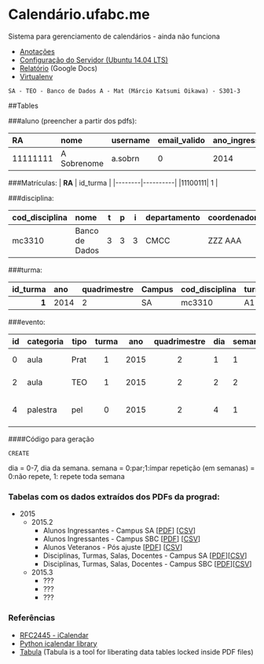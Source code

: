 # Calendário.ufabc.me
Sistema para gerenciamento de calendários - ainda não funciona

* [Anotações](anotacoes.md)
* [Configuração do Servidor (Ubuntu 14.04 LTS)](configuracao_servidor.md)
* [Relatório](https://docs.google.com/document/d/1yTcExg9jd4L8NK4ZYPBjoMs3henpSFsJALr9l5_Di2E/pub) (Google Docs)
*  [Virtualenv](http://www.dabapps.com/blog/introduction-to-pip-and-virtualenv-python/)


```
SA - TEO - Banco de Dados A - Mat (Márcio Katsumi Oikawa) - S301-3
```

##Tables

###aluno (preencher a partir dos pdfs):

| **RA**   | nome        |   username | email_valido | ano_ingresso |
|:---------|:------------|:-----------|:-------------|:-------------|
| 11111111 | A Sobrenome | a.sobrn    | 0            | 2014         |


###Matrículas:
| **RA** | id_turma |
|--------|----------|
|11100111| 1        |


###disciplina:

| cod_disciplina | nome           | t | p | i | departamento | coordenador |
|:---------------|:---------------|---|---|---|:------------ |:------------|
|  mc3310        | Banco de Dados | 3 | 3 | 3 | CMCC         | ZZZ AAA     |



###turma:

| id_turma  | ano  | quadrimestre | Campus | cod_disciplina | turma | Periodo |
|----------:|:-----|:------------ |:------ |:---------------|:------|---------|
|     **1** | 2014 | 2            | SA     |  mc3310        | A1    | Mat     |





###evento:



| **id** | categoria | tipo | turma | ano | quadrimestre | dia | semana | hora_inicio | hora_termino | all_day | repeticao | campus | responsavel       |
|--------|-----------|------|:-----:|:---:|:------------:|-----|--------|-------------|--------------|---------|-----------|--------|-------------------|
| 0      | aula      | Prat | 1     | 2015| 2            | 1   | 1      |10:00        | 12:00        |  0      | 1         | S301-3 | Marcio Oikawa     |
| 2      | aula      | TEO  | 1     | 2015| 2            | 2   | 2      |10:00        | 12:00        |  0      | 1         | S501-3 | Marcio Oikawa     |
| 4      | palestra  | pel  | 0     | 2015| 2            | 4   | 1      |10:00        | 12:00        |  1      | 1         | S402-2 | John "Maddog" Hal |



####Código para geração
```
CREATE
```

dia = 0-7, dia da semana.
semana = 0:par;1:ímpar
repetição (em semanas) = 0:não repete, 1: repete toda semana

### Tabelas com os dados extraídos dos PDFs da prograd:
* 2015
  * 2015.2
    * Alunos Ingressantes - Campus SA [[PDF](original_data/2015.2/turmas_ingressantes_sa_2015.2.pdf)] [[CSV](original_data/2015.2/turmas_ingressantes_sa_2015.2.csv)]
    * Alunos Ingressantes - Campus SBC [[PDF](original_data/2015.2/turmas_ingressantes_sbc_2015.2.pdf)] [[CSV](original_data/2015.2/turmas_ingressantes_sbc_2015.2.csv)]
    * Alunos Veteranos - Pós ajuste [[PDF](original_data/2015.2/matriculas_deferidas_pos_ajuste_2015.2.pdf)] [[CSV](original_data/2015.2/matriculas_deferidas_pos_ajuste_2015.2.csv)]
    * Disciplinas, Turmas, Salas, Docentes - Campus SA [[PDF](original_data/2015.2/turmas_salas_docentes_sa_2015.2.pdf)][[CSV](original_data/2015.2/turmas_salas_docentes_sa_2015.2.csv)]
    * Disciplinas, Turmas, Salas, Docentes - Campus SBC [[PDF](original_data/2015.2/turmas_salas_docentes_sbc_2015.2.pdf)][[CSV](original_data/2015.2/turmas_salas_docentes_sbc_2015.2.csv)]
  * 2015.3
    * ???
    * ???
    * ???





### Referências
* [RFC2445 - iCalendar](https://www.ietf.org/rfc/rfc2445.txt)
* [Python icalendar library](https://pypi.python.org/pypi/icalendar/3.9.0)
* [Tabula](http://tabula.technology/) (Tabula is a tool for liberating data tables locked inside PDF files)
